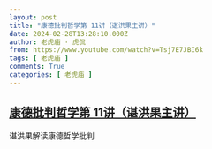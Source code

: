 ```yaml
---
layout: post
title: "康德批判哲学第 11讲（谌洪果主讲）"
date: 2024-02-28T13:28:10.000Z
author: 老虎庙 · 虎侃
from: https://www.youtube.com/watch?v=Tsj7E7JBI6k
tags: [ 老虎庙 ]
comments: True
categories: [ 老虎庙 ]
---
```

<!--1709126890000-->
[康德批判哲学第 11讲（谌洪果主讲）](https://www.youtube.com/watch?v=Tsj7E7JBI6k)
------

<div>
谌洪果解读康德哲学批判
</div>
